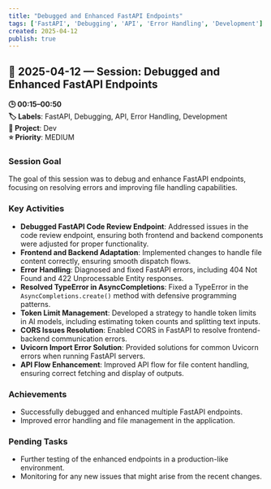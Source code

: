 ```yaml
---
title: "Debugged and Enhanced FastAPI Endpoints"
tags: ['FastAPI', 'Debugging', 'API', 'Error Handling', 'Development']
created: 2025-04-12
publish: true
---
```


## 📅 2025-04-12 — Session: Debugged and Enhanced FastAPI Endpoints

**🕒 00:15–00:50**  
**🏷️ Labels**: FastAPI, Debugging, API, Error Handling, Development  
**📂 Project**: Dev  
**⭐ Priority**: MEDIUM  


### Session Goal
The goal of this session was to debug and enhance FastAPI endpoints, focusing on resolving errors and improving file handling capabilities.

### Key Activities
- **Debugged FastAPI Code Review Endpoint**: Addressed issues in the code review endpoint, ensuring both frontend and backend components were adjusted for proper functionality.
- **Frontend and Backend Adaptation**: Implemented changes to handle file content correctly, ensuring smooth dispatch flows.
- **Error Handling**: Diagnosed and fixed FastAPI errors, including 404 Not Found and 422 Unprocessable Entity responses.
- **Resolved TypeError in AsyncCompletions**: Fixed a TypeError in the `AsyncCompletions.create()` method with defensive programming patterns.
- **Token Limit Management**: Developed a strategy to handle token limits in AI models, including estimating token counts and splitting text inputs.
- **CORS Issues Resolution**: Enabled CORS in FastAPI to resolve frontend-backend communication errors.
- **Uvicorn Import Error Solution**: Provided solutions for common Uvicorn errors when running FastAPI servers.
- **API Flow Enhancement**: Improved API flow for file content handling, ensuring correct fetching and display of outputs.

### Achievements
- Successfully debugged and enhanced multiple FastAPI endpoints.
- Improved error handling and file management in the application.

### Pending Tasks
- Further testing of the enhanced endpoints in a production-like environment.
- Monitoring for any new issues that might arise from the recent changes.
